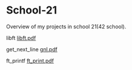# School-21
Overview of my projects in school 21(42 school).

libft
[libft.pdf](https://github.com/jaymoz/School-21/files/6743980/libft.pdf)

get_next_line
[gnl.pdf](https://github.com/jaymoz/School-21/files/6743990/gnl.pdf)

ft_printf
[ft_print.pdf](https://github.com/jaymoz/School-21/files/6743997/ft_print.pdf)


